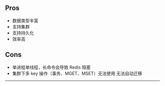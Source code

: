 ## Pros

* 数据类型丰富
* 支持集群
* 支持持久化
* 效率高

## Cons

* 单进程单线程，长命令会导致 Redis 阻塞
* 集群下多 key 操作（事务、MGET、MSET）无法使用 无法自动迁移

---
